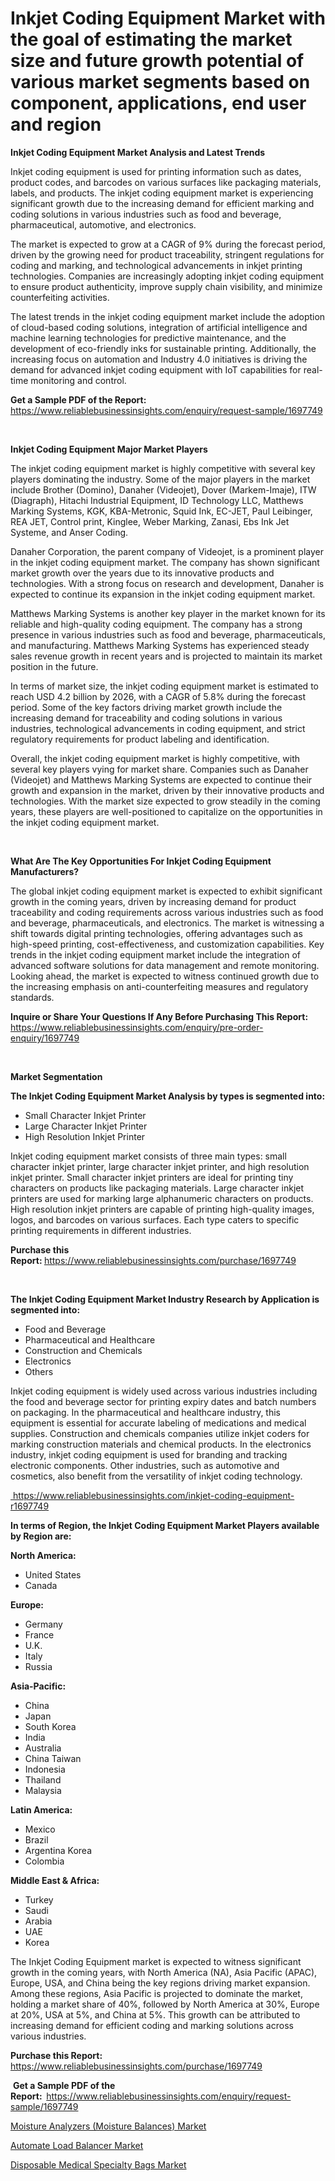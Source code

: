<p><h1>Inkjet Coding Equipment Market with the goal of estimating the market size and future growth potential of various market segments based on component, applications, end user and region</h1></p><p><strong>Inkjet Coding Equipment Market Analysis and Latest Trends</strong></p>
<p><p>Inkjet coding equipment is used for printing information such as dates, product codes, and barcodes on various surfaces like packaging materials, labels, and products. The inkjet coding equipment market is experiencing significant growth due to the increasing demand for efficient marking and coding solutions in various industries such as food and beverage, pharmaceutical, automotive, and electronics.</p><p>The market is expected to grow at a CAGR of 9% during the forecast period, driven by the growing need for product traceability, stringent regulations for coding and marking, and technological advancements in inkjet printing technologies. Companies are increasingly adopting inkjet coding equipment to ensure product authenticity, improve supply chain visibility, and minimize counterfeiting activities.</p><p>The latest trends in the inkjet coding equipment market include the adoption of cloud-based coding solutions, integration of artificial intelligence and machine learning technologies for predictive maintenance, and the development of eco-friendly inks for sustainable printing. Additionally, the increasing focus on automation and Industry 4.0 initiatives is driving the demand for advanced inkjet coding equipment with IoT capabilities for real-time monitoring and control.</p></p>
<p><strong>Get a Sample PDF of the Report:&nbsp;</strong> <a href="https://www.reliablebusinessinsights.com/enquiry/request-sample/1697749">https://www.reliablebusinessinsights.com/enquiry/request-sample/1697749</a></p>
<p>&nbsp;</p>
<p><strong>Inkjet Coding Equipment Major Market Players</strong></p>
<p><p>The inkjet coding equipment market is highly competitive with several key players dominating the industry. Some of the major players in the market include Brother (Domino), Danaher (Videojet), Dover (Markem-Imaje), ITW (Diagraph), Hitachi Industrial Equipment, ID Technology LLC, Matthews Marking Systems, KGK, KBA-Metronic, Squid Ink, EC-JET, Paul Leibinger, REA JET, Control print, Kinglee, Weber Marking, Zanasi, Ebs Ink Jet Systeme, and Anser Coding.</p><p>Danaher Corporation, the parent company of Videojet, is a prominent player in the inkjet coding equipment market. The company has shown significant market growth over the years due to its innovative products and technologies. With a strong focus on research and development, Danaher is expected to continue its expansion in the inkjet coding equipment market.</p><p>Matthews Marking Systems is another key player in the market known for its reliable and high-quality coding equipment. The company has a strong presence in various industries such as food and beverage, pharmaceuticals, and manufacturing. Matthews Marking Systems has experienced steady sales revenue growth in recent years and is projected to maintain its market position in the future.</p><p>In terms of market size, the inkjet coding equipment market is estimated to reach USD 4.2 billion by 2026, with a CAGR of 5.8% during the forecast period. Some of the key factors driving market growth include the increasing demand for traceability and coding solutions in various industries, technological advancements in coding equipment, and strict regulatory requirements for product labeling and identification.</p><p>Overall, the inkjet coding equipment market is highly competitive, with several key players vying for market share. Companies such as Danaher (Videojet) and Matthews Marking Systems are expected to continue their growth and expansion in the market, driven by their innovative products and technologies. With the market size expected to grow steadily in the coming years, these players are well-positioned to capitalize on the opportunities in the inkjet coding equipment market.</p></p>
<p>&nbsp;</p>
<p><strong>What Are The Key Opportunities For Inkjet Coding Equipment Manufacturers?</strong></p>
<p><p>The global inkjet coding equipment market is expected to exhibit significant growth in the coming years, driven by increasing demand for product traceability and coding requirements across various industries such as food and beverage, pharmaceuticals, and electronics. The market is witnessing a shift towards digital printing technologies, offering advantages such as high-speed printing, cost-effectiveness, and customization capabilities. Key trends in the inkjet coding equipment market include the integration of advanced software solutions for data management and remote monitoring. Looking ahead, the market is expected to witness continued growth due to the increasing emphasis on anti-counterfeiting measures and regulatory standards.</p></p>
<p><strong>Inquire or Share Your Questions If Any Before Purchasing This Report:</strong> <a href="https://www.reliablebusinessinsights.com/enquiry/pre-order-enquiry/1697749">https://www.reliablebusinessinsights.com/enquiry/pre-order-enquiry/1697749</a></p>
<p>&nbsp;</p>
<p><strong>Market Segmentation</strong></p>
<p><strong>The Inkjet Coding Equipment Market Analysis by types is segmented into:</strong></p>
<p><ul><li>Small Character Inkjet Printer</li><li>Large Character Inkjet Printer</li><li>High Resolution Inkjet Printer</li></ul></p>
<p><p>Inkjet coding equipment market consists of three main types: small character inkjet printer, large character inkjet printer, and high resolution inkjet printer. Small character inkjet printers are ideal for printing tiny characters on products like packaging materials. Large character inkjet printers are used for marking large alphanumeric characters on products. High resolution inkjet printers are capable of printing high-quality images, logos, and barcodes on various surfaces. Each type caters to specific printing requirements in different industries.</p></p>
<p><strong>Purchase this Report:&nbsp;</strong><a href="https://www.reliablebusinessinsights.com/purchase/1697749">https://www.reliablebusinessinsights.com/purchase/1697749</a></p>
<p>&nbsp;</p>
<p><strong>The Inkjet Coding Equipment Market Industry Research by Application is segmented into:</strong></p>
<p><ul><li>Food and Beverage</li><li>Pharmaceutical and Healthcare</li><li>Construction and Chemicals</li><li>Electronics</li><li>Others</li></ul></p>
<p><p>Inkjet coding equipment is widely used across various industries including the food and beverage sector for printing expiry dates and batch numbers on packaging. In the pharmaceutical and healthcare industry, this equipment is essential for accurate labeling of medications and medical supplies. Construction and chemicals companies utilize inkjet coders for marking construction materials and chemical products. In the electronics industry, inkjet coding equipment is used for branding and tracking electronic components. Other industries, such as automotive and cosmetics, also benefit from the versatility of inkjet coding technology.</p></p>
<p><a href="https://www.reliablebusinessinsights.com/inkjet-coding-equipment-r1697749">&nbsp;https://www.reliablebusinessinsights.com/inkjet-coding-equipment-r1697749</a></p>
<p><strong>In terms of Region, the Inkjet Coding Equipment Market Players available by Region are:</strong></p>
<p>
    <p> <strong> North America: </strong>
        <ul>
            <li>United States</li>
            <li>Canada</li>
        </ul>
        </p> 
    <p> <strong> Europe: </strong>
        <ul>
            <li>Germany</li>
            <li>France</li>
            <li>U.K.</li>
            <li>Italy</li>
            <li>Russia</li>
        </ul>
        </p> 
    <p> <strong> Asia-Pacific: </strong>
        <ul>
            <li>China</li>
            <li>Japan</li>
            <li>South Korea</li>
            <li>India</li>
            <li>Australia</li>
            <li>China Taiwan</li>
            <li>Indonesia</li>
            <li>Thailand</li>
            <li>Malaysia</li>
        </ul>
        </p> 
    <p> <strong> Latin America: </strong>
        <ul>
            <li>Mexico</li>
            <li>Brazil</li>
            <li>Argentina Korea</li>
            <li>Colombia</li>
        </ul>
        </p> 
    <p> <strong> Middle East & Africa: </strong>
        <ul>
            <li>Turkey</li>
            <li>Saudi</li>
            <li>Arabia</li>
            <li>UAE</li>
            <li>Korea</li>
        </ul>
    </p>
    </p>
<p><p>The Inkjet Coding Equipment market is expected to witness significant growth in the coming years, with North America (NA), Asia Pacific (APAC), Europe, USA, and China being the key regions driving market expansion. Among these regions, Asia Pacific is projected to dominate the market, holding a market share of 40%, followed by North America at 30%, Europe at 20%, USA at 5%, and China at 5%. This growth can be attributed to increasing demand for efficient coding and marking solutions across various industries.</p></p>
<p><strong>Purchase this Report: </strong><a href="https://www.reliablebusinessinsights.com/purchase/1697749">https://www.reliablebusinessinsights.com/purchase/1697749</a></p>
<p>&nbsp;<strong>Get a Sample PDF of the Report:&nbsp;&nbsp;</strong><a href="https://www.reliablebusinessinsights.com/enquiry/request-sample/1697749">https://www.reliablebusinessinsights.com/enquiry/request-sample/1697749</a></p>
<p><strong></strong></p>
<p><p><a href="https://www.linkedin.com/pulse/global-moisture-analyzers-balances-market-focus-application-end-use-sjbkf?trackingId=CP2qgUGeDntQv0tQKvBLng%3D%3D">Moisture Analyzers (Moisture Balances) Market</a></p><p><a href="https://www.linkedin.com/pulse/global-automate-load-balancer-market-size-trends-analysis-regional-y9mqf?trackingId=TNkIB1jooqw0X7t4f13HUA%3D%3D">Automate Load Balancer Market</a></p><p><a href="https://www.linkedin.com/pulse/disposable-medical-specialty-bags-market-global-insights-sales-4xtmf?trackingId=lQUj2rlPAl1aSppAqtpZKA%3D%3D">Disposable Medical Specialty Bags Market</a></p></p>